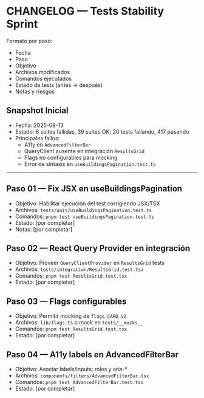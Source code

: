 # CHANGELOG — Tests Stability Sprint

Formato por paso:
- Fecha
- Paso
- Objetivo
- Archivos modificados
- Comandos ejecutados
- Estado de tests (antes → después)
- Notas y riesgos

## Snapshot Inicial
- Fecha: 2025-08-13
- Estado: 6 suites fallidas, 39 suites OK; 20 tests fallando, 417 pasando
- Principales fallos:
  - A11y en `AdvancedFilterBar`
  - QueryClient ausente en integración `ResultsGrid`
  - Flags no configurables para mocking
  - Error de sintaxis en `useBuildingsPagination.test.ts`

---

## Paso 01 — Fix JSX en useBuildingsPagination
- Objetivo: Habilitar ejecución del test corrigiendo JSX/TSX
- Archivos: `tests/unit/useBuildingsPagination.test.ts`
- Comandos: `pnpm test useBuildingsPagination.test.ts`
- Estado: [por completar]
- Notas: [por completar]

## Paso 02 — React Query Provider en integración
- Objetivo: Proveer `QueryClientProvider` en `ResultsGrid` tests
- Archivos: `tests/integration/ResultsGrid.test.tsx`
- Comandos: `pnpm test ResultsGrid.test.tsx`
- Estado: [por completar]

## Paso 03 — Flags configurables
- Objetivo: Permitir mocking de `flags.CARD_V2`
- Archivos: `lib/flags.ts` o mock en `tests/__mocks__`
- Comandos: `pnpm test ResultsGrid.test.tsx`
- Estado: [por completar]

## Paso 04 — A11y labels en AdvancedFilterBar
- Objetivo: Asociar labels/inputs; roles y aria-*
- Archivos: `components/filters/AdvancedFilterBar.tsx`
- Comandos: `pnpm test AdvancedFilterBar.test.tsx`
- Estado: [por completar]
